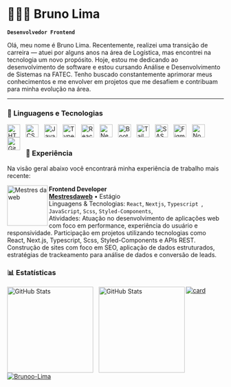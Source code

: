 # 👩🏻‍💻 Bruno Lima

**`Desenvolvedor Frontend`**

Olá, meu nome é Bruno Lima. Recentemente, realizei uma transição de carreira — atuei por alguns anos na área de Logística, mas encontrei na tecnologia um novo propósito. Hoje, estou me dedicando ao desenvolvimento de software e estou cursando Análise e Desenvolvimento de Sistemas na FATEC. Tenho buscado constantemente aprimorar meus conhecimentos e me envolver em projetos que me desafiem e contribuam para minha evolução na área.

---

### 🤖 Linguagens e Tecnologias

<img 
    align="left" 
    alt="HTML"
    title="HTML" 
    width="30px" 
    style="padding-right: 10px;" 
    src="https://cdn.jsdelivr.net/gh/devicons/devicon@latest/icons/html5/html5-original.svg" 
/>
<img 
    align="left" 
    alt="CSS" 
    title="CSS"
    width="30px" 
    style="padding-right: 10px;" 
    src="https://cdn.jsdelivr.net/gh/devicons/devicon@latest/icons/css3/css3-original.svg" 
/>
<img 
    align="left" 
    alt="JavaScript" 
    title="JavaScript"
    width="30px" 
    style="padding-right: 10px;" 
    src="https://cdn.jsdelivr.net/gh/devicons/devicon@latest/icons/javascript/javascript-original.svg" 
/>
<img 
    align="left" 
    alt="TypeScript"
    title="TypeScript" 
    width="30px" 
    style="padding-right: 10px;" 
    src="https://cdn.jsdelivr.net/gh/devicons/devicon@latest/icons/typescript/typescript-original.svg" 
/>
<img 
    align="left" 
    alt="React"
    title="React" 
    width="30px" 
    style="padding-right: 10px;" 
    src="https://cdn.jsdelivr.net/gh/devicons/devicon@latest/icons/react/react-original.svg" 
/>
<img 
    align="left" 
    alt="Next.js" 
    title="Next.js"
    width="30px" 
    style="padding-right: 10px;" 
    src="https://cdn.jsdelivr.net/gh/devicons/devicon@latest/icons/nextjs/nextjs-original.svg" 
/>
<img 
    align="left" 
    alt="Bootstrap"
    title="Bootstrap" 
    width="30px" 
    style="padding-right: 10px;" 
    src="https://cdn.jsdelivr.net/gh/devicons/devicon@latest/icons/bootstrap/bootstrap-original.svg" 
/>
<img 
    align="left" 
    alt="Tailwind" 
    title="Tailwind"
    width="30px" 
    style="padding-right: 10px;" 
    src="https://cdn.jsdelivr.net/gh/devicons/devicon@latest/icons/tailwindcss/tailwindcss-original.svg" 
/>
<img 
    align="left" 
    alt="SASS" 
    title="SASS"
    width="30px" 
    style="padding-right: 10px;" 
    src="https://cdn.jsdelivr.net/gh/devicons/devicon@latest/icons/sass/sass-original.svg" 
/>
<img 
    align="left" 
    alt="Figma" 
    title="Figma"
    width="30px" 
    style="padding-right: 10px;" 
    src="https://cdn.jsdelivr.net/gh/devicons/devicon@latest/icons/figma/figma-original.svg" 
/>
<img 
    align="left" 
    alt="Nodejs" 
    title="Nodejs"
    width="30px" 
    style="padding-right: 10px;" 
    src="https://nodejs.org/static/logos/jsIconGreen.svg" 
/>
<img 
    align="left" 
    alt="Git" 
    title="Git"
    width="30px" 
    style="padding-right: 10px;" 
    src="https://cdn.jsdelivr.net/gh/devicons/devicon@latest/icons/git/git-original.svg" 
/>

<br/>
<br/>

### 💼 Experiência

Na visão geral abaixo você encontrará minha experiência de trabalho mais recente:

[<img align="left" height="94px" width="94px" alt="Mestres da web" src="https://www.mestresdaweb.com.br/wp/icons/logo.svg"/>](https://www.mestresdaweb.com.br/)

**Frontend Developer** \
[**Mestresdaweb**](https://www.mestresdaweb.com.br/) • Estágio \
Linguagens & Tecnologias: `React`, `Nextjs`, `Typescript `, `JavaScript`, `Scss`, `Styled-Components`,\
Atividades: Atuação no desenvolvimento de aplicações web com foco em performance, experiência do usuário e responsividade.
Participação em projetos utilizando tecnologias como React, Next.js, Typescript, Scss, Styled-Components e APIs REST.
Construção de sites com foco em SEO, aplicação de dados estruturados, estratégias de trackeamento para análise de dados e conversão de leads.


### 📊 Estatísticas

<p>
  <img 
    align="left" 
    alt="GitHub Stats" 
    height="200" 
    style="padding-right: 10px;" 
    src="https://github-readme-stats.vercel.app/api?username=Brunoo-Lima&show_icons=true&theme=tokyonight&include_all_commits=true&locale=pt-br" 
  />

<img 
      align="left" 
      alt="GitHub Stats" 
      height="200" 
      src="https://github-readme-stats.vercel.app/api/top-langs/?username=Brunoo-Lima&theme=tokyonight&layout=compact&custom_title=Tecnologias&langs_count=9" 
  />


[![card](https://github-readme-stats.vercel.app/api?username=Brunoo-Lima&theme=default&show_icons=true)](https://github.com/anuraghazra/github-readme-stats)

[![Brunoo-Lima](https://github-readme-stats.vercel.app/api?username=Brunoo-Lima&theme=default&show_icons=true)](https://github.com/anuraghazra/github-readme-stats)

</p>
